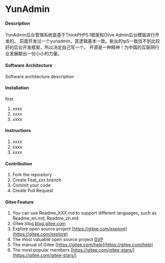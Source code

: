 # YunAdmin

#### Description
YunAdmin后台管理系统是基于ThinkPHP5.1框架和Olive Admin后台模版进行开发的。
前面开发过一个yunadmin，其逻辑基本一致。新出的tp5一致找不到比较好的后台开发框架，所以决定自己写一个。
开源是一种精神！为中国的互联网行业发展献出一份小小的力量。

#### Software Architecture
Software architecture description

#### Installation

first
1. xxxx
2. xxxx
3. xxxx

#### Instructions

1. xxxx
2. xxxx
3. xxxx

#### Contribution

1. Fork the repository
2. Create Feat_xxx branch
3. Commit your code
4. Create Pull Request


#### Gitee Feature

1. You can use Readme\_XXX.md to support different languages, such as Readme\_en.md, Readme\_zh.md
2. Gitee blog [blog.gitee.com](https://blog.gitee.com)
3. Explore open source project [https://gitee.com/explore](https://gitee.com/explore)
4. The most valuable open source project [GVP](https://gitee.com/gvp)
5. The manual of Gitee [https://gitee.com/help](https://gitee.com/help)
6. The most popular members  [https://gitee.com/gitee-stars/](https://gitee.com/gitee-stars/)